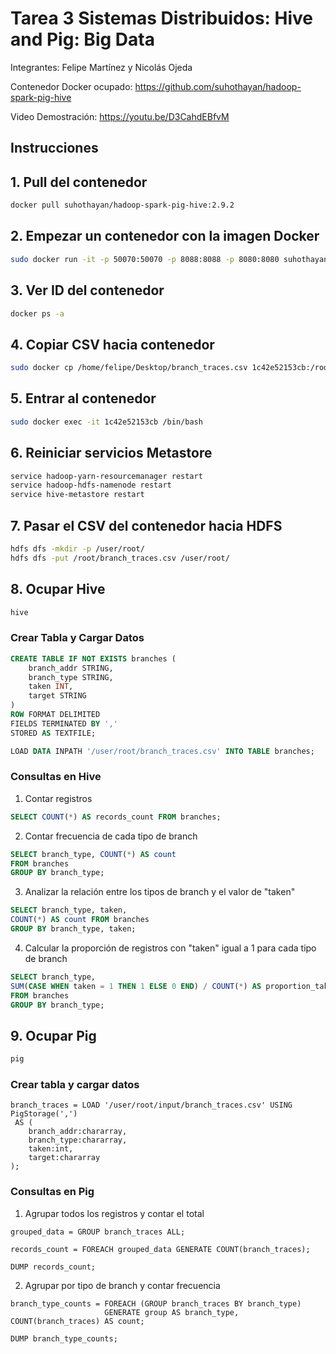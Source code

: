 # Tarea 3 Sistemas Distribuidos: Hive and Pig: Big Data

Integrantes: Felipe Martínez y Nicolás Ojeda

Contenedor Docker ocupado: https://github.com/suhothayan/hadoop-spark-pig-hive

Video Demostración: https://youtu.be/D3CahdEBfvM


## Instrucciones

## 1. Pull del contenedor
```bash
docker pull suhothayan/hadoop-spark-pig-hive:2.9.2
```

## 2. Empezar un contenedor con la imagen Docker
```bash
sudo docker run -it -p 50070:50070 -p 8088:8088 -p 8080:8080 suhothayan/hadoop-spark-pig-hive:2.9.2 bash
```

## 3. Ver ID del contenedor
```bash
docker ps -a
```

## 4. Copiar CSV hacia contenedor
```bash
sudo docker cp /home/felipe/Desktop/branch_traces.csv 1c42e52153cb:/root/
```

## 5. Entrar al contenedor
```bash
sudo docker exec -it 1c42e52153cb /bin/bash
```

## 6. Reiniciar servicios Metastore
```bash
service hadoop-yarn-resourcemanager restart
service hadoop-hdfs-namenode restart
service hive-metastore restart
```

## 7. Pasar el CSV del contenedor hacia HDFS
```bash
hdfs dfs -mkdir -p /user/root/
hdfs dfs -put /root/branch_traces.csv /user/root/
```

## 8. Ocupar Hive
```bash
hive
```

### Crear Tabla y Cargar Datos
```sql
CREATE TABLE IF NOT EXISTS branches (
    branch_addr STRING,
    branch_type STRING,
    taken INT,
    target STRING
)
ROW FORMAT DELIMITED
FIELDS TERMINATED BY ','
STORED AS TEXTFILE;

LOAD DATA INPATH '/user/root/branch_traces.csv' INTO TABLE branches;
```

### Consultas en Hive

1. Contar registros
```sql
SELECT COUNT(*) AS records_count FROM branches;
```

2. Contar frecuencia de cada tipo de branch
```sql
SELECT branch_type, COUNT(*) AS count
FROM branches
GROUP BY branch_type;
```

3. Analizar la relación entre los tipos de branch y el valor de "taken"
```sql
SELECT branch_type, taken, 
COUNT(*) AS count FROM branches 
GROUP BY branch_type, taken;
```

4. Calcular la proporción de registros con "taken" igual a 1 para cada tipo de branch
```sql
SELECT branch_type, 
SUM(CASE WHEN taken = 1 THEN 1 ELSE 0 END) / COUNT(*) AS proportion_taken_1 
FROM branches 
GROUP BY branch_type;
```

## 9. Ocupar Pig
```bash
pig
```

### Crear tabla y cargar datos
```pig
branch_traces = LOAD '/user/root/input/branch_traces.csv' USING PigStorage(',')
 AS (
    branch_addr:chararray, 
    branch_type:chararray, 
    taken:int, 
    target:chararray
);
```

### Consultas en Pig

1. Agrupar todos los registros y contar el total
```pig
grouped_data = GROUP branch_traces ALL;

records_count = FOREACH grouped_data GENERATE COUNT(branch_traces);

DUMP records_count;
```

2. Agrupar por tipo de branch y contar frecuencia
```pig
branch_type_counts = FOREACH (GROUP branch_traces BY branch_type) 
                     GENERATE group AS branch_type, COUNT(branch_traces) AS count;

DUMP branch_type_counts;
```
